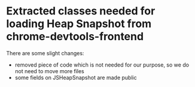 # Extracted classes needed for loading Heap Snapshot from chrome-devtools-frontend

There are some slight changes:
* removed piece of code which is not needed for our purpose, so we do not need to move more files
* some fields on JSHeapSnapshot are made public

